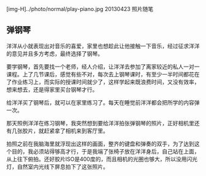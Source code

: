 [img-H]../photo/normal/play-piano.jpg
20130423
照片随笔

## 弹钢琴 

洋洋从小就表现出对音乐的喜爱，家里也想趁此让他接触一下音乐，经过征求洋洋的意见并且多方考虑，最终选择了钢琴。

要学钢琴，首先要找一个老师，经人介绍，让洋洋去参加了离家较近的私人一对一课程。上了几节课后，感觉有些不对，每次去上钢琴课时，有至少一半时间都花在了作业练习上，而实际的授课时间就少了，这样学起来既浪费时间，又没有效率，想来想去，还是得家里买台钢琴才行。

给洋洋买了钢琴后，就可以在家里练习了。每天在睡觉前洋洋都会把所学的内容弹一次。

那天照例洋洋在练习钢琴，我突然想到要给洋洋拍张弹钢琴的照片，正好相机里还有几张胶片，就赶紧拿了相机来到客厅里。

拍照之前在我脑海里就浮现出这样的画面，整齐的键盘和弹奏的双手，为了达到这个目的，我必须站得够高才行，于是我端了张椅子放在洋洋身后，自己站在上面，从上往下俯拍。还好胶片ISO是400度的，而且相机的光圈也够大，所以没用闪光灯，自然室内光线下屏息拍下了这张照片。
